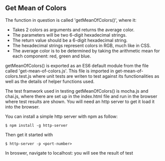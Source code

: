 
## Get Mean of Colors

The function in question is called 'getMeanOfColors()', where it:

- Takes 2 colors as arguments and returns the average color.
- The parameters will be two 6-digit hexadecimal strings.
- The return value should be a 6-digit hexadecimal string.
- The hexadecimal strings represent colors in RGB, much like in CSS.
- The average color is to be determined by taking the arithmetic mean for each component: red, green and blue.

getMeanOfColors() is exported as an ES6 default module from the file called 'get-mean-of-colors.js'. This file is imported in get-mean-of-colors.test.js where unit tests are writen to test against its functionalities as well as the details of helper functions used.

The test framwork used in testing getMeanOfColors() is mocha.js and chai.js, where there are set up in the index.html file and run in the browser where test results are shown. You will need an http server to get it load it into the browser.

You can install a simple http server with npm as follow:

```
$ npm install -g http-server
```

Then get it started with

```
$ http-server -p <port-number>
```

In broswer, navigate to localhost:<port-number> you will see the result of test




